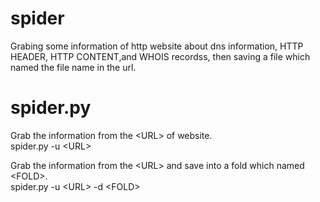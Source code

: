 # spider
Grabing some information of http website about dns information, HTTP HEADER, HTTP CONTENT,and WHOIS recordss, then saving a file which named the file name in the url.

# spider.py
Grab the information from the \<URL\> of website.<br/>
spider.py -u \<URL\>

Grab the information from the \<URL\> and save into a fold which named \<FOLD\>. <br/>
spider.py -u \<URL\> -d \<FOLD\>
